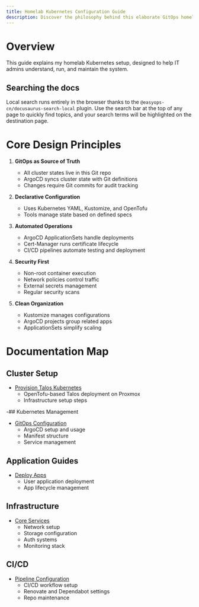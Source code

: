 ```yaml
---
title: Homelab Kubernetes Configuration Guide
description: Discover the philosophy behind this elaborate GitOps homelab, built for resilience, automation, and continuous learning with Kubernetes.
---
```


# Overview

This guide explains my homelab Kubernetes setup, designed to help IT admins understand, run, and maintain the system.

## Searching the docs

Local search runs entirely in the browser thanks to the `@easyops-cn/docusaurus-search-local` plugin. Use the search bar at the top of any page to quickly find topics, and your search terms will be highlighted on the destination page.

# Core Design Principles

1. **GitOps as Source of Truth**

   - All cluster states live in this Git repo
   - ArgoCD syncs cluster state with Git definitions
   - Changes require Git commits for audit tracking

2. **Declarative Configuration**

   - Uses Kubernetes YAML, Kustomize, and OpenTofu
   - Tools manage state based on defined specs

3. **Automated Operations**

   - ArgoCD ApplicationSets handle deployments
   - Cert-Manager runs certificate lifecycle
   - CI/CD pipelines automate testing and deployment

4. **Security First**

   - Non-root container execution
   - Network policies control traffic
   - External secrets management
   - Regular security scans

5. **Clean Organization**
   - Kustomize manages configurations
   - ArgoCD projects group related apps
   - ApplicationSets simplify scaling

# Documentation Map

## Cluster Setup

- [Provision Talos Kubernetes](/docs/tofu/provisioning-task-guide.md)
  - OpenTofu-based Talos deployment on Proxmox
  - Infrastructure setup steps

-## Kubernetes Management

<!-- vale Google.Units = NO -->
- [GitOps Configuration](/docs/k8s/manage-kubernetes.md)
  - ArgoCD setup and usage
  - Manifest structure
  - Service management

## Application Guides

- [Deploy Apps](k8s/applications/application-management.md)
  - User application deployment
  - App lifecycle management

## Infrastructure

- [Core Services](k8s/infrastructure/infrastructure-management.md)
  - Network setup
  - Storage configuration
  - Auth systems
  - Monitoring stack

## CI/CD

- [Pipeline Configuration](github/github-configuration.md)
  - CI/CD workflow setup
  - Renovate and Dependabot settings
  - Repo maintenance
<!-- vale Google.Units = YES -->
